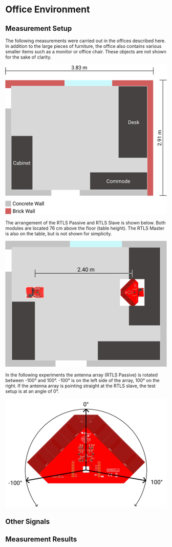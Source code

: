 # Office Environment
## Measurement Setup
The following measurements were carried out in the offices described here. In addition to the large pieces of furniture, the office also contains various smaller items such as a monitor or office chair. These objects are not shown for the sake of clarity.

![Bluetooth Header Image](./assets/img/Office_Environment_Detail.png)

The arrangement of the RTLS Passive and RTLS Slave is shown below. Both modules are located 76 cm above the floor (table height). The RTLS Master is also on the table, but is not shown for simplicity.

![Bluetooth Header Image](./assets/img/Measurement_Setup.png)

In the following experiments the antenna array (RTLS Passive) is rotated between -100° and 100°. -100° is on the left side of the array, 100° on the right. If the antenna array is pointing straight at the RTLS slave, the test setup is at an angle of 0°.

![Bluetooth Header Image](./assets/img/Rotation_on_Array.png)

## Other Signals <Badge text="WIP" type="warning"/>

## Measurement Results <Badge text="WIP" type="warning"/>
<LineChartContainer 
    :PathList="[
        '/assets/data/Measurements/Indoor/minus90degree.csv',
        '/assets/data/Measurements/Indoor/minus45degree.csv',
        '/assets/data/Measurements/Indoor/0degree.csv',
        '/assets/data/Measurements/Indoor/45degree.csv',
        '/assets/data/Measurements/Indoor/90degree.csv',
        '/assets/data/Measurements/Indoor/sweep.csv'
    ]"
    :btnText="[
        '-90°',
        '-45°',
        '0°',
        '45°',
        '90°',
        'Sweep'
    ]"
/>
